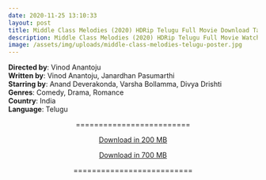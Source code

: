 ```yaml
---
date: 2020-11-25 13:10:33
layout: post
title: Middle Class Melodies (2020) HDRip Telugu Full Movie Download Tamilrockers
description: Middle Class Melodies (2020) HDRip Telugu Full Movie Watch Online Free
image: /assets/img/uploads/middle-class-melodies-telugu-poster.jpg
---
```

<!--StartFragment-->

**Directed by**: Vinod Anantoju\
**Written by**: Vinod Anantoju, Janardhan Pasumarthi\
**Starring by**: Anand Deverakonda, Varsha Bollamma, Divya Drishti\
**Genres**: Comedy, Drama, Romance\
**Country**: India\
**Language**: Telugu

<!--EndFragment-->

<center>

\=========================

[Download in 200 MB](https://drive.softpedia.workers.dev/Middle%2520Class%2520Melodies/(%2520Telegram%2520%40isaiminidownload%2520)%2520-%2520MIDDLE%2520CLASS%2520MELODIES%2520(2020)%2520Telugu%2520Proper%2520HDRip%2520x264%2520AAC%2520200MB%2520ESub.mkv?rootId=0ACyoBoGqNNHEUk9PVA)

[](https://drive.softpedia.workers.dev/Middle%2520Class%2520Melodies/(%2520Telegram%2520%40isaiminidownload%2520)%2520-%2520MIDDLE%2520CLASS%2520MELODIES%2520(2020)%2520Telugu%2520Proper%2520HDRip%2520x264%2520AAC%2520200MB%2520ESub.mkv?rootId=0ACyoBoGqNNHEUk9PVA)[Download in 700 MB](https://drive.softpedia.workers.dev/Middle%2520Class%2520Melodies/(%2520Telegram%2520%40isaiminidownload%2520)%2520-%2520MIDDLE%2520CLASS%2520MELODIES%2520(2020)%2520Telugu%2520Proper%2520HDRip%2520x264%2520AAC%2520700MB%2520ESub.mkv?rootId=0ACyoBoGqNNHEUk9PVA)

[](https://drive.softpedia.workers.dev/Middle%2520Class%2520Melodies/(%2520Telegram%2520%40isaiminidownload%2520)%2520-%2520MIDDLE%2520CLASS%2520MELODIES%2520(2020)%2520Telugu%2520Proper%2520HDRip%2520x264%2520AAC%2520700MB%2520ESub.mkv?rootId=0ACyoBoGqNNHEUk9PVA)==========================

</center>